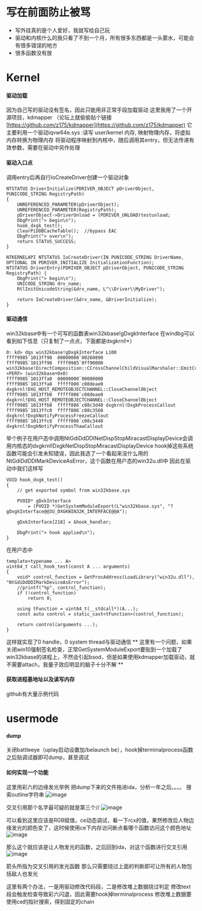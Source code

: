 # 写在前面防止被骂
- 写外挂真的是个人爱好，我就写给自己玩
- 驱动和内核什么的我只看了不到一个月，所有很多东西都是一头雾水，可能会有很多错误的地方
- 很多函数没有放

# Kernel

#### 驱动加载
因为自己写的驱动没有签名，因此只能用非正常手段加载驱动
这里我用了一个开源项目，kdmapper （论坛上就偷偷贴个链接[https://github.com/z175/kdmapper](https://github.com/z175/kdmapper)
它主要利用一个驱动iqvw64e.sys :读写 user/kernel 内存, 映射物理内存，将虚拟内存转换为物理内存
将驱动程序映射到内核中，随后调用其entry，但无法传递有效参数，需要在驱动中另作处理

#### 驱动入口点
调用entry后再自行IoCreateDriver创建一个驱动对象
``` 
NTSTATUS DriverInitialize(PDRIVER_OBJECT pDriverObject, PUNICODE_STRING RegistryPath)
{
	UNREFERENCED_PARAMETER(pDriverObject);
	UNREFERENCED_PARAMETER(RegistryPath);
	pDriverObject->DriverUnload = (PDRIVER_UNLOAD)testunload;
	DbgPrint("> begin\n");
	hook_dxgk_test();
	ClearPiDDBCacheTable();  //bypass EAC
	DbgPrint("> over\n");
	return STATUS_SUCCESS;
}

NTKERNELAPI NTSTATUS IoCreateDriver(IN PUNICODE_STRING DriverName, OPTIONAL IN PDRIVER_INITIALIZE InitializationFunction);
NTSTATUS DriverEntry(PDRIVER_OBJECT pDriverObject, PUNICODE_STRING RegistryPath) {
	DbgPrint("> begin\n");
	UNICODE_STRING drv_name;
	RtlInitUnicodeString(&drv_name, L"\\Driver\\MyDriver");

	return IoCreateDriver(&drv_name, &DriverInitialize);
}
```
#### 驱动通信

win32kbase中有一个可写的函数表win32kbase!gDxgkInterface 
在windbg可以看到如下信息（只复制了一点点，下面都是dxgkrnl!*）
```
0: kd> dqs win32kbase!gDxgkInterface L100
ffff9985`1013ff90  00000000`00260890
ffff9985`1013ff98  ffff9985`0ff90000 win32kbase!DirectComposition::CCrossChannelChildVisualMarshaler::EmitCreationCommand <PERF> (win32kbase+0x0)
ffff9985`1013ffa0  00000000`00000000
ffff9985`1013ffa8  fffff806`c08deae0 dxgkrnl!DXG_HOST_REMOTEOBJECTCHANNEL::CloseChannelObject
ffff9985`1013ffb0  fffff806`c08deae0 dxgkrnl!DXG_HOST_REMOTEOBJECTCHANNEL::CloseChannelObject
ffff9985`1013ffb8  fffff806`c08c3d40 dxgkrnl!DxgkProcessCallout
ffff9985`1013ffc0  fffff806`c08c3560 dxgkrnl!DxgkNotifyProcessFreezeCallout
ffff9985`1013ffc8  fffff806`c08c3440 dxgkrnl!DxgkNotifyProcessThawCallout
```
举个例子在用户态中调用NtGdiDdDDINetDispStopMiracastDisplayDevice会调用内核态的dxgkrnl!DxgkNetDispStopMiracastDisplayDevice
hook掉这些系统函数可能会引发未知错误，因此我选了一个看起来没什么用的NtGdiDdDDIMarkDeviceAsError，这个函数在用户态的win32u.dll中
因此在驱动中我们这样写
```
VOID hook_dxgk_test()
{
	// get exported symbol from win32kbase.sys

	PVOID* gDxkInterface
		= (PVOID *)GetSystemModuleExport(L"win32kbase.sys", "?gDxgkInterface@@3U_DXGKWIN32K_INTERFACE@@A");

	gDxkInterface[218] = &hook_handler;

	DbgPrint("> hook applied\n");
}
```
在用户态中
```
template<typename ... A>
uint64_t call_hook_test(const A ... arguments)
{
	void* control_function = GetProcAddress(LoadLibrary("win32u.dll"), "NtGdiDdDDIMarkDeviceAsError");
	//printf("%p", control_function);
	if (!control_function)
		return 0;

	using tFunction = uint64_t(__stdcall*)(A...);
	const auto control = static_cast<tFunction>(control_function);

	return control(arguments ...);
}
```
这样就实现了0 handle，0 system thread与驱动通信
** 这里有一个问题，如果关闭win10强制签名检查，正常GetSystemModuleExport要贴到一个加载了win32kbase的进程上，不然会引起bsod，但是如果使用kdmapper加载驱动，就不需要attach，我量子效应明显的脑子十分不解 **
#### 获取进程基地址以及读写内存
github有大量示例代码

# usermode

#### dump
关闭battleeye（uplay启动设置加/belaunch be），hook掉terminalprocess函数之后贴调试器即可dump，甚至调试

#### 如何实现一个功能
这里用彩六的边缘发光举例
把dump下来的文件拖进ida，分析一年之后。。。。
搜索outline字符串
![image](./png/1.png)

交叉引用那个名字最可疑的就是第三个//
![image](./png/2.png)

可以看到这里应该是RGB赋值，ce动态调试，看一下rcx的值，果然修改后人物边缘发光的颜色变了，这时候使用ce下内存访问断点看哪个函数访问这个颜色地址
![image](./png/3.png)

那么这个就应该是让人物发光的函数，之后回到ida，对这个函数进行交叉引用
![image](./png/4.png)

箭头所指为交叉引用的发光函数
那么只需要绕过上面的判断即可让所有的人物包括敌人也发光

这里有两个办法，一是用驱动修改代码段，二是修改堆上数据绕过判定
修改text段会触发检查导致彩六闪退，因此需要hook掉terminalprocess
修改堆上数据要使用ce的指针搜索，得到固定的chain
